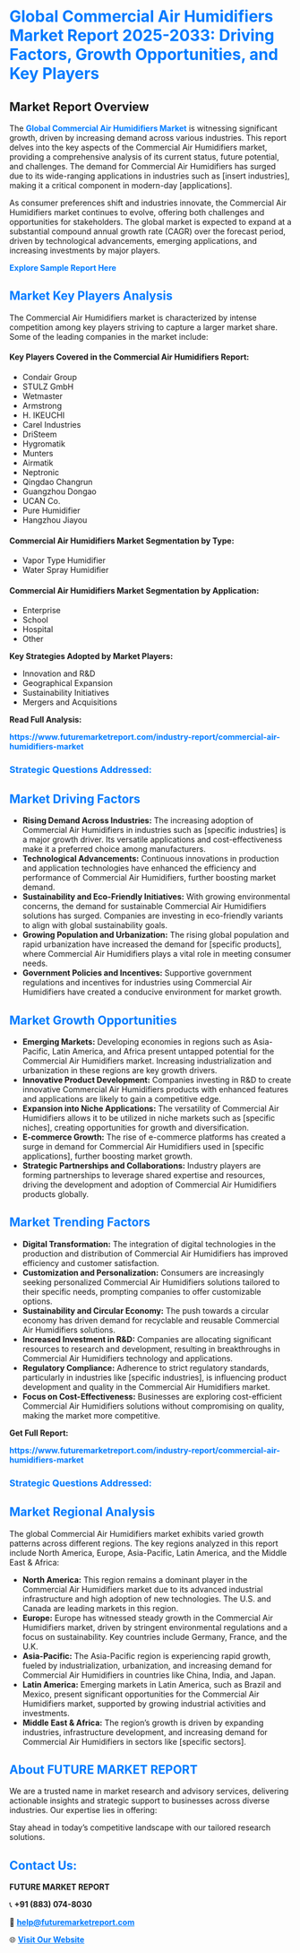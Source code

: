 <h1 style="color: #007BFF;">Global Commercial Air Humidifiers Market Report 2025-2033: Driving Factors, Growth Opportunities, and Key Players</h1>

<section id="overview">
<h2>Market Report Overview</h2>
<p>The <a href="https://www.futuremarketreport.com/industry-report/commercial-air-humidifiers-market" style="color: #007BFF; text-decoration: none;"><strong>Global Commercial Air Humidifiers Market</strong></a> is witnessing significant growth, driven by increasing demand across various industries. This report delves into the key aspects of the Commercial Air Humidifiers market, providing a comprehensive analysis of its current status, future potential, and challenges. The demand for Commercial Air Humidifiers has surged due to its wide-ranging applications in industries such as [insert industries], making it a critical component in modern-day [applications].</p>
<p>As consumer preferences shift and industries innovate, the Commercial Air Humidifiers market continues to evolve, offering both challenges and opportunities for stakeholders. The global market is expected to expand at a substantial compound annual growth rate (CAGR) over the forecast period, driven by technological advancements, emerging applications, and increasing investments by major players.</p>
</section>

<section id="overview">
<p><a href="https://www.futuremarketreport.com/request-sample/reportId=89429" style="color: #007BFF; text-decoration: none;"><strong>Explore Sample Report Here</strong></a></p>
</section>

<section id="key-players">
<h2 style="color: #007BFF;">Market Key Players Analysis</h2>
<p>The Commercial Air Humidifiers market is characterized by intense competition among key players striving to capture a larger market share. Some of the leading companies in the market include:</p>
<h4>Key Players Covered in the Commercial Air Humidifiers Report:</h4>
<ul><li>Condair Group</li><li>STULZ GmbH</li><li>Wetmaster</li><li>Armstrong</li><li>H. IKEUCHI</li><li>Carel Industries</li><li>DriSteem</li><li>Hygromatik</li><li>Munters</li><li>Airmatik</li><li>Neptronic</li><li>Qingdao Changrun</li><li>Guangzhou Dongao</li><li>UCAN Co.</li><li>Pure Humidifier</li><li>Hangzhou Jiayou</li></ul>
<h4>Commercial Air Humidifiers Market Segmentation by Type:</h4>
<ul><li>Vapor Type Humidifier</li><li>Water Spray Humidifier</li></ul>

<h4>Commercial Air Humidifiers Market Segmentation by Application:</h4>
<ul><li>Enterprise</li><li>School</li><li>Hospital</li><li>Other</li></ul>
<p><strong>Key Strategies Adopted by Market Players:</strong></p>
<ul>
<li>Innovation and R&D</li>
<li>Geographical Expansion</li>
<li>Sustainability Initiatives</li>
<li>Mergers and Acquisitions</li>
</ul>
</section>

<section>
<p><strong>Read Full Analysis: </strong></p><a href="https://www.futuremarketreport.com/industry-report/commercial-air-humidifiers-market" style="color: #007BFF; text-decoration: none;"><strong>https://www.futuremarketreport.com/industry-report/commercial-air-humidifiers-market</strong></a>
<h3 style="color: #007BFF;">Strategic Questions Addressed:</h3>
</section>

<section id="driving-factors">
<h2 style="color: #007BFF;">Market Driving Factors</h2>
<ul>
<li><strong>Rising Demand Across Industries:</strong> The increasing adoption of Commercial Air Humidifiers in industries such as [specific industries] is a major growth driver. Its versatile applications and cost-effectiveness make it a preferred choice among manufacturers.</li>
<li><strong>Technological Advancements:</strong> Continuous innovations in production and application technologies have enhanced the efficiency and performance of Commercial Air Humidifiers, further boosting market demand.</li>
<li><strong>Sustainability and Eco-Friendly Initiatives:</strong> With growing environmental concerns, the demand for sustainable Commercial Air Humidifiers solutions has surged. Companies are investing in eco-friendly variants to align with global sustainability goals.</li>
<li><strong>Growing Population and Urbanization:</strong> The rising global population and rapid urbanization have increased the demand for [specific products], where Commercial Air Humidifiers plays a vital role in meeting consumer needs.</li>
<li><strong>Government Policies and Incentives:</strong> Supportive government regulations and incentives for industries using Commercial Air Humidifiers have created a conducive environment for market growth.</li>
</ul>
</section>

<section id="growth-opportunities">
<h2 style="color: #007BFF;">Market Growth Opportunities</h2>
<ul>
<li><strong>Emerging Markets:</strong> Developing economies in regions such as Asia-Pacific, Latin America, and Africa present untapped potential for the Commercial Air Humidifiers market. Increasing industrialization and urbanization in these regions are key growth drivers.</li>
<li><strong>Innovative Product Development:</strong> Companies investing in R&D to create innovative Commercial Air Humidifiers products with enhanced features and applications are likely to gain a competitive edge.</li>
<li><strong>Expansion into Niche Applications:</strong> The versatility of Commercial Air Humidifiers allows it to be utilized in niche markets such as [specific niches], creating opportunities for growth and diversification.</li>
<li><strong>E-commerce Growth:</strong> The rise of e-commerce platforms has created a surge in demand for Commercial Air Humidifiers used in [specific applications], further boosting market growth.</li>
<li><strong>Strategic Partnerships and Collaborations:</strong> Industry players are forming partnerships to leverage shared expertise and resources, driving the development and adoption of Commercial Air Humidifiers products globally.</li>
</ul>
</section>

<section id="trending-factors">
<h2 style="color: #007BFF;">Market Trending Factors</h2>
<ul>
<li><strong>Digital Transformation:</strong> The integration of digital technologies in the production and distribution of Commercial Air Humidifiers has improved efficiency and customer satisfaction.</li>
<li><strong>Customization and Personalization:</strong> Consumers are increasingly seeking personalized Commercial Air Humidifiers solutions tailored to their specific needs, prompting companies to offer customizable options.</li>
<li><strong>Sustainability and Circular Economy:</strong> The push towards a circular economy has driven demand for recyclable and reusable Commercial Air Humidifiers solutions.</li>
<li><strong>Increased Investment in R&D:</strong> Companies are allocating significant resources to research and development, resulting in breakthroughs in Commercial Air Humidifiers technology and applications.</li>
<li><strong>Regulatory Compliance:</strong> Adherence to strict regulatory standards, particularly in industries like [specific industries], is influencing product development and quality in the Commercial Air Humidifiers market.</li>
<li><strong>Focus on Cost-Effectiveness:</strong> Businesses are exploring cost-efficient Commercial Air Humidifiers solutions without compromising on quality, making the market more competitive.</li>
</ul>
</section>

<section>
<p><strong>Get Full Report: </strong></p><a href="https://www.futuremarketreport.com/industry-report/commercial-air-humidifiers-market" style="color: #007BFF; text-decoration: none;"><strong>https://www.futuremarketreport.com/industry-report/commercial-air-humidifiers-market</strong></a>
<h3 style="color: #007BFF;">Strategic Questions Addressed:</h3>
</section>


<section id="regional-analysis">
<h2 style="color: #007BFF;">Market Regional Analysis</h2>
<p>The global Commercial Air Humidifiers market exhibits varied growth patterns across different regions. The key regions analyzed in this report include North America, Europe, Asia-Pacific, Latin America, and the Middle East & Africa:</p>
<ul>
<li><strong>North America:</strong> This region remains a dominant player in the Commercial Air Humidifiers market due to its advanced industrial infrastructure and high adoption of new technologies. The U.S. and Canada are leading markets in this region.</li>
<li><strong>Europe:</strong> Europe has witnessed steady growth in the Commercial Air Humidifiers market, driven by stringent environmental regulations and a focus on sustainability. Key countries include Germany, France, and the U.K.</li>
<li><strong>Asia-Pacific:</strong> The Asia-Pacific region is experiencing rapid growth, fueled by industrialization, urbanization, and increasing demand for Commercial Air Humidifiers in countries like China, India, and Japan.</li>
<li><strong>Latin America:</strong> Emerging markets in Latin America, such as Brazil and Mexico, present significant opportunities for the Commercial Air Humidifiers market, supported by growing industrial activities and investments.</li>
<li><strong>Middle East & Africa:</strong> The region’s growth is driven by expanding industries, infrastructure development, and increasing demand for Commercial Air Humidifiers in sectors like [specific sectors].</li>
</ul>
</section>

<footer>
<h2 style="color: #007BFF;">About FUTURE MARKET REPORT</h2>
<p>We are a trusted name in market research and advisory services, delivering actionable insights and strategic support to businesses across diverse industries. Our expertise lies in offering:</p>

<p>Stay ahead in today’s competitive landscape with our tailored research solutions.</p>

<h2 style="color: #007BFF;">Contact Us:</h2>
<p><strong>FUTURE MARKET REPORT</strong></p>
<p>📞 <strong>+91 (883) 074-8030</strong></p>
<p>📧 <strong><a href="mailto:help@futuremarketreport.com" style="color: #007BFF;">help@futuremarketreport.com</a></strong></p>
<p>🌐 <strong><a href="https://www.futuremarketreport.com/" style="color: #007BFF;">Visit Our Website</a></strong></p>
</footer>
